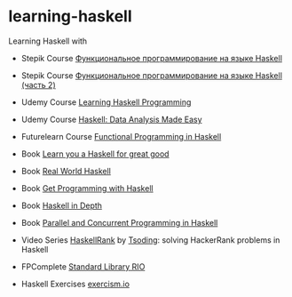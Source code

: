 # learning-haskell
Learning Haskell with

* Stepik Course [Функциональное программирование на языке Haskell](https://stepik.org/course/75)
* Stepik Course [Функциональное программирование на языке Haskell (часть 2)](https://stepik.org/course/693)

* Udemy Course [Learning Haskell Programming](https://www.udemy.com/learning-haskell-programming/)
* Udemy Course [Haskell: Data Analysis Made Easy](https://www.udemy.com/haskell-data-analysis-made-easy)

* Futurelearn Course [Functional Programming in Haskell](https://www.futurelearn.com/courses/functional-programming-haskell/)

* Book [Learn you a Haskell for great good](http://learnyouahaskell.com/)
* Book [Real World Haskell](http://book.realworldhaskell.org/read/)
* Book [Get Programming with Haskell](https://livebook.manning.com/#!/book/get-programming-with-haskell)
* Book [Haskell in Depth](https://www.manning.com/books/haskell-in-depth)
* Book [Parallel and Concurrent Programming in Haskell](https://simonmar.github.io/pages/pcph.html)

* Video Series [HaskellRank](https://www.youtube.com/watch?v=h_D4P-KRNKs&list=PLguYJK7ydFE4aS8fq4D6DqjF6qsysxTnx) by [Tsoding](https://www.youtube.com/channel/UCEbYhDd6c6vngsF5PQpFVWg): solving HackerRank problems in Haskell

* FPComplete [Standard Library RIO](https://haskell.fpcomplete.com/library/rio)

* Haskell Exercises [exercism.io](http://exercism.io/languages/haskell/about)
